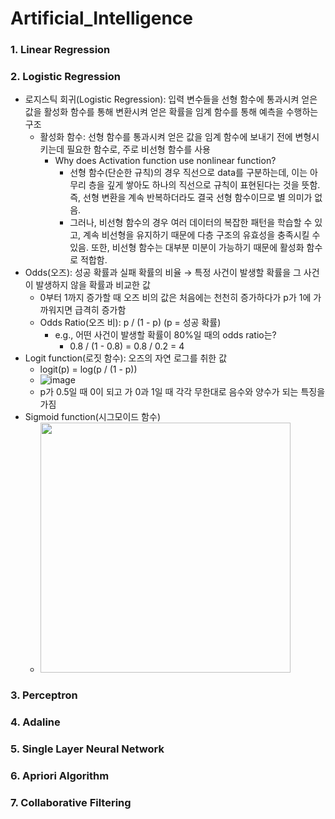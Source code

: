 # Artificial_Intelligence
### 1. Linear Regression

### 2. Logistic Regression
- 로지스틱 회귀(Logistic Regression): 입력 변수들을 선형 함수에 통과시켜 얻은 값을 활성화 함수를 통해 변환시켜 얻은 확률을 임계 함수를 통해 예측을 수행하는 구조
  - 활성화 함수: 선형 함수를 통과시켜 얻은 값을 임계 함수에 보내기 전에 변형시키는데 필요한 함수로, 주로 비선형 함수를 사용
    - Why does Activation function use nonlinear function?
      - 선형 함수(단순한 규칙)의 경우 직선으로 data를 구분하는데, 이는 아무리 층을 깊게 쌓아도 하나의 직선으로 규칙이 표현된다는 것을 뜻함. 즉, 선형 변환을 계속 반복하더라도 결국 선형 함수이므로 별 의미가 없음.
      - 그러나, 비선형 함수의 경우 여러 데이터의 복잡한 패턴을 학습할 수 있고, 계속 비선형을 유지하기 때문에 다층 구조의 유효성을 충족시킬 수 있음. 또한, 비선형 함수는 대부분 미분이 가능하기 때문에 활성화 함수로 적합함.
- Odds(오즈): 성공 확률과 실패 확률의 비율 → 특정 사건이 발생할 확률을 그 사건이 발생하지 않을 확률과 비교한 값
  - 0부터 1까지 증가할 때 오즈 비의 값은 처음에는 천천히 증가하다가 p가 1에 가까워지면 급격히 증가함
  - Odds Ratio(오즈 비): p / (1 - p) (p = 성공 확률)
    - e.g., 어떤 사건이 발생할 확률이 80%일 때의 odds ratio는?
      - 0.8 / (1 - 0.8) = 0.8 / 0.2 = 4
- Logit function(로짓 함수): 오즈의 자연 로그를 취한 값
  - logit(p) = log(p / (1 - p))
  - ![image](https://github.com/PSLeon24/Artificial_Intelligence/assets/59058869/c5c323d6-3c18-4a4c-b467-ef38b47e209d)
  - p가 0.5일 때 0이 되고 가 0과 1일 때 각각 무한대로 음수와 양수가 되는 특징을 가짐
- Sigmoid function(시그모이드 함수)
  - <img src="https://github.com/PSLeon24/Artificial_Intelligence/assets/59058869/44c8677a-74cb-4427-a015-4d3993248337" width="400px">

### 3. Perceptron

### 4. Adaline

### 5. Single Layer Neural Network

### 6. Apriori Algorithm

### 7. Collaborative Filtering
